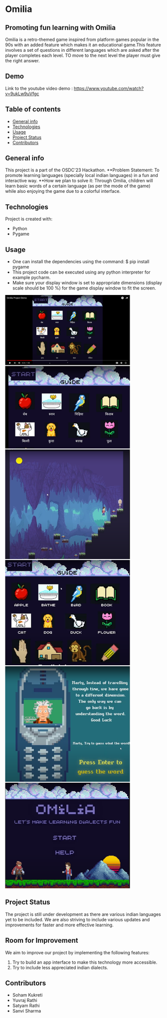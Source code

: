 # Omilia
## Promoting fun learning with Omilia
Omilia is a retro-themed game inspired from platform games popular in the 90s with an added feature which makes it an educational game.This feature involves a set of questions in different languages which are asked after the player completes each level. TO move to the next level the player must give the right answer.

## Demo
Link to the youtube video demo : https://www.youtube.com/watch?v=9ukLw9uVfgc
## Table of contents
* [General info](#general-info)
* [Technologies](#technologies)
* [Usage](#Usage)
* [Project Status](#ProjectStatus)
* [Contributors](#Contributors)
## General info
This project is a part of the OSDC'23 Hackathon.
**Problem Statement:
To promote learning languages (specially local indian languages) in a fun and interactive way.
**How we plan to solve it:
Through Omilia, children will learn basic words of a certain language (as per the mode of the game) while also enjoying the game due to a colorful interface.
## Technologies
Project is created with:
* Python
* Pygame
## Usage
* One can install the dependencies using the command:
$ pip install pygame
* This project code can be executed using any python interpreter for example pycharm.
* Make sure your display window is set to appropriate dimensions (display scale should be 100 %) for the game display window to fit the screen.
<img src="pic1.png" width="400" />
<img src="pic2.png" width="400" />
<img src="pic3.png" width="400" />
<img src="pic4.png" width="400" />
<img src="pic5.png" width="400" />
<img src="pic6.png" width="400"/>

## Project Status
The project is still under development as there are various indian languages yet to be included.
We are also striving to include various updates and improvements for faster and more effective learning.
## Room for Improvement
We aim to improve our project by implementing the following features:
1. Try to build an app interface to make this technology more accessible.
2. Try to include less appreciated indian dialects.

## Contributors
* Soham Kukreti
* Yuvraj Rathi
* Satyam Rathi
* Sanvi Sharma
